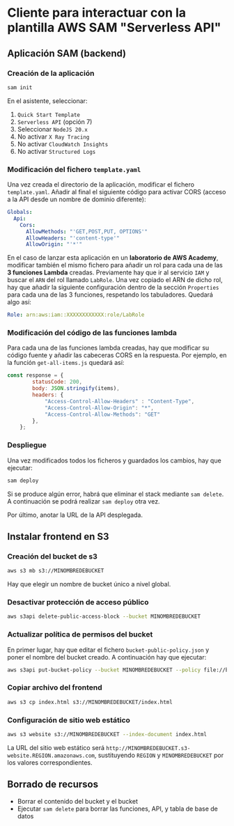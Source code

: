 # Cliente para interactuar con la plantilla AWS SAM "Serverless API"

## Aplicación SAM (backend)
### Creación de la aplicación
```bash
sam init
```

En el asistente, seleccionar:
1. `Quick Start Template`
2. `Serverless API` (opción 7)
3. Seleccionar `NodeJS 20.x`
4. No activar `X Ray Tracing`
5. No activar `CloudWatch Insights`
5. No activar `Structured Logs`

### Modificación del fichero `template.yaml`
Una vez creada el directorio de la aplicación, modificar el fichero `template.yaml`. Añadir al final el siguiente código para activar CORS (acceso a la API desde un nombre de dominio diferente):
```yaml
Globals:
  Api:
    Cors:
      AllowMethods: "'GET,POST,PUT, OPTIONS'"
      AllowHeaders: "'content-type'"
      AllowOrigin: "'*'"
```

En el caso de lanzar esta aplicación en un __laboratorio de AWS Academy__, modificar también el mismo fichero para añadir un rol para cada una de las __3 funciones Lambda__ creadas. Previamente hay que ir al servicio `IAM` y buscar el `ARN` del rol llamado `LabRole`. Una vez copiado el ARN de dicho rol, hay que añadir la siguiente configuración dentro de la sección `Properties` para cada una de las 3 funciones, respetando los tabuladores. Quedará algo así:
```yaml
Role: arn:aws:iam::XXXXXXXXXXXX:role/LabRole
```

### Modificación del código de las funciones lambda
Para cada una de las funciones lambda creadas, hay que modificar su código fuente y añadir las cabeceras CORS en la respuesta. Por ejemplo, en la función `get-all-items.js` quedará así:
```js
const response = {
        statusCode: 200,
        body: JSON.stringify(items),
        headers: {
            "Access-Control-Allow-Headers" : "Content-Type",
            "Access-Control-Allow-Origin": "*",
            "Access-Control-Allow-Methods": "GET"
        },
    };
```

### Despliegue
Una vez modificados todos los ficheros y guardados los cambios, hay que ejecutar:

```bash
sam deploy
```

Si se produce algún error, habrá que eliminar el stack mediante `sam delete`. A continuación se podrá realizar `sam deploy` otra vez.

Por último, anotar la URL de la API desplegada.

## Instalar frontend en S3

### Creación del bucket de s3
```bash
aws s3 mb s3://MINOMBREDEBUCKET
```

Hay que elegir un nombre de bucket único a nivel global.

### Desactivar protección de acceso público
```bash
aws s3api delete-public-access-block --bucket MINOMBREDEBUCKET
```

### Actualizar política de permisos del bucket
En primer lugar, hay que editar el fichero `bucket-public-policy.json` y poner el nombre del bucket creado. A continuación hay que ejecutar:
```bash
aws s3api put-bucket-policy --bucket MINOMBREDEBUCKET --policy file://bucket-public-policy.json
```

### Copiar archivo del frontend
```bash
aws s3 cp index.html s3://MINOMBREDEBUCKET/index.html 
```


### Configuración de sitio web estático
```bash
aws s3 website s3://MINOMBREDEBUCKET --index-document index.html
```

La URL del sitio web estático será `http://MINOMBREDEBUCKET.s3-website.REGION.amazonaws.com`, sustituyendo `REGION` y `MINOMBREDEBUCKET` por los valores correspondientes.


## Borrado de recursos
- Borrar el contenido del bucket y el bucket
- Ejecutar `sam delete` para borrar las funciones, API, y tabla de base de datos
